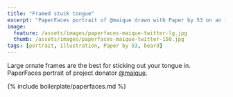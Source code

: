 ```yaml
---
title: "Framed stuck tongue"
excerpt: "PaperFaces portrait of @maique drawn with Paper by 53 on an iPad."
image: 
  feature: /assets/images/paperfaces-maique-twitter-lg.jpg
  thumb: /assets/images/paperfaces-maique-twitter-150.jpg
tags: [portrait, illustration, Paper by 53, beard]
---
```


Large ornate frames are the best for sticking out your tongue in. PaperFaces portrait of project donator [@maique](http://twitter.com/maique).

{% include boilerplate/paperfaces.md %}